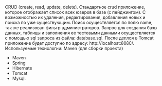 CRUD (create, read, update, delete).
Стандартное crud приложение, которое отображает список всех юзеров в базе (с пейджингом).
С возможностью их удаления, редактирования, добавления новых и поиска по уже существующим.
Поиск осуществляется по полю name, так же реализован фильтр администраторов.
Запрос для создания базы данных, таблицы и заполнения ее тестовыми данными осуществляется 
с помощью sql запроса из файла: database.sql.
После деплоя в Tomcat приложение будет доступно по адресу: http://localhost:8080/.
Используемые технологии:
Maven (для сборки проекта)
- Maven
- Spring
- Hibernate
- Tomcat
- Mysql.
